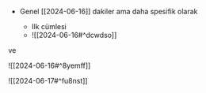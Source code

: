 - Genel [[2024-06-16]] dakiler ama daha spesifik olarak

	- Ilk cümlesi
	- ![[2024-06-16#^dcwdso]]


ve

![[2024-06-16#^8yemff]]

![[2024-06-17#^fu8nst]]
